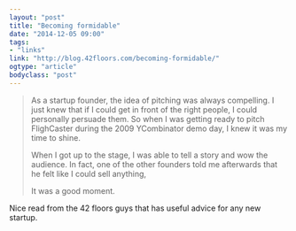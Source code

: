 ```yaml
---
layout: "post"
title: "Becoming formidable"
date: "2014-12-05 09:00"
tags: 
- "links"
link: "http://blog.42floors.com/becoming-formidable/"
ogtype: "article"
bodyclass: "post"
---
```


> As a startup founder, the idea of pitching was always compelling.  I just knew that if I could get in front of the right people, I could personally persuade them.  So when I was getting ready to pitch FlighCaster during the 2009 YCombinator demo day, I knew it was my time to shine.
> 
> When I got up to the stage, I was able to tell a story and wow the audience. In fact, one of the other founders told me afterwards that he felt like I could sell anything,
> 
> It was a good moment.

Nice read from the 42 floors guys that has useful advice for any new startup.
